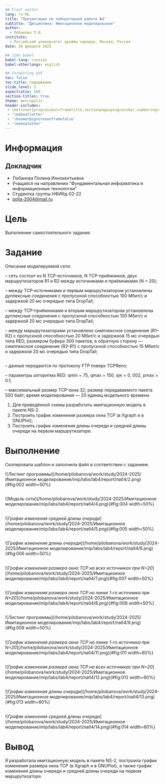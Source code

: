 ```yaml
---
## Front matter
lang: ru-RU
title: "Презентация по лабораторной работе №4"
subtitle: "Дисциплина: Имитационное моделирование"
author:
  - Лобанова П.И.
institute:
  - Российский университет дружбы народов, Москва, Россия
date: 26 февраля 2025

## i18n babel
babel-lang: russian
babel-otherlangs: english

## Formatting pdf
toc: false
toc-title: Содержание
slide_level: 2
aspectratio: 169
section-titles: true
theme: metropolis
header-includes:
 - \metroset{progressbar=frametitle,sectionpage=progressbar,numbering=fraction}
 - '\makeatletter'
 - '\beamer@ignorenonframefalse'
 - '\makeatother'
---
```


# Информация

## Докладчик


  * Лобанова Полина Иннокентьевна
  * Учащаяся на направлении "Фундаментальная информатика и информационные технологии"
  * Студентка группы НФИбд-02-22
  * [polla-2004@mail.ru](polla-2004@mail.ru)
  

# Цель

Выполнение самостоятельного задания.

# Задание

Описание моделируемой сети:

– сеть состоит из N TCP-источников, N TCP-приёмников, двух маршрутизаторов R1 и R2 между источниками и приёмниками (N = 20);

– между TCP-источниками и первым маршрутизатором установлены дуплексные соединения с пропускной способностью 100 Мбит/с и задержкой 20 мс очередью типа DropTail;

– между TCP-приёмниками и вторым маршрутизатором установлены дуплексные соединения с пропускной способностью 100 Мбит/с и задержкой 20 мс очередью типа DropTail;

– между маршрутизаторами установлено симплексное соединение (R1–R2) с пропускной способностью 20 Мбит/с и задержкой 15 мс очередью типа RED, размером буфера 300 пакетов; в обратную сторону — симплексное соединение (R2–R1) с пропускной способностью 15 Мбит/с и задержкой 20 мс очередью типа DropTail;

## 

– данные передаются по протоколу FTP поверх TCPReno;

– параметры алгоритма RED: qmin = 75, qmax = 150, qw = 0, 002, pmax = 0.1;

– максимальный размер TCP-окна 32; размер передаваемого пакета 500 байт; время
моделирования — 20 единиц модельного времени.

1. Для приведённой схемы разработать имитационную модель в пакете NS-2.
2. Построить график изменения размера окна TCP (в Xgraph и в GNUPlot);
3. Построить график изменения длины очереди и средней длины очереди на первом
маршрутизаторе.

# Выполнение

Скопировала шаблон и заполнила файл в соответствии с заданием.

![*Листинг программы*](/home/pilobanova/work/study/2024-2025/Имитационное моделирование/mip/labs/lab4/report/лаб4/2.png){#fig:002 width=50%}

## 

![*Модель сети*](/home/pilobanova/work/study/2024-2025/Имитационное моделирование/mip/labs/lab4/report/лаб4/4.png){#fig:004 width=50%}

## 

![*График изменения средней длины очереди*](/home/pilobanova/work/study/2024-2025/Имитационное моделирование/mip/labs/lab4/report/лаб4/5.png){#fig:005 width=50%}

## 

![*График изменения длины очереди*](/home/pilobanova/work/study/2024-2025/Имитационное моделирование/mip/labs/lab4/report/лаб4/6.png){#fig:006 width=50%}

## 

![*График изменения размера окна TCP на всех источниках при N=20*](/home/pilobanova/work/study/2024-2025/Имитационное моделирование/mip/labs/lab4/report/лаб4/7.png){#fig:007 width=50%}

## 

![*График изменения размера окна TCP на линке 1-го источника при N=20*](/home/pilobanova/work/study/2024-2025/Имитационное моделирование/mip/labs/lab4/report/лаб4/8.png){#fig:008 width=50%}

## 

![*Листинг программы*](/home/pilobanova/work/study/2024-2025/Имитационное моделирование/mip/labs/lab4/report/лаб4/9.png){#fig:009 width=50%}

## 

![*График изменения размера окна TCP на линке 1-го источника при N=20*](/home/pilobanova/work/study/2024-2025/Имитационное моделирование/mip/labs/lab4/report/лаб4/11.png){#fig:011 width=60%}

##

![*График изменения размера окна TCP на всех источниках при N=20*](/home/pilobanova/work/study/2024-2025/Имитационное моделирование/mip/labs/lab4/report/лаб4/12.png){#fig:012 width=60%}

## 

![*График изменения длины очереди*](/home/pilobanova/work/study/2024-2025/Имитационное моделирование/mip/labs/lab4/report/лаб4/13.png){#fig:013 width=60%}

## 

![*График изменения средней длины очереди*](/home/pilobanova/work/study/2024-2025/Имитационное моделирование/mip/labs/lab4/report/лаб4/14.png){#fig:014 width=60%}

# Вывод

Я разработала имитационную модель в пакете NS-2, построила график изменения размера окна TCP (в Xgraph и в GNUPlot), а также график изменения длины очереди и средней длины очереди на первом маршрутизаторе.

